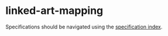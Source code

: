 # linked-art-mapping

Specifications should be navigated using the [specification index](https://git.yale.edu/Library-IT/linked-art-mapping/blob/main/specs/md/index.md). 
